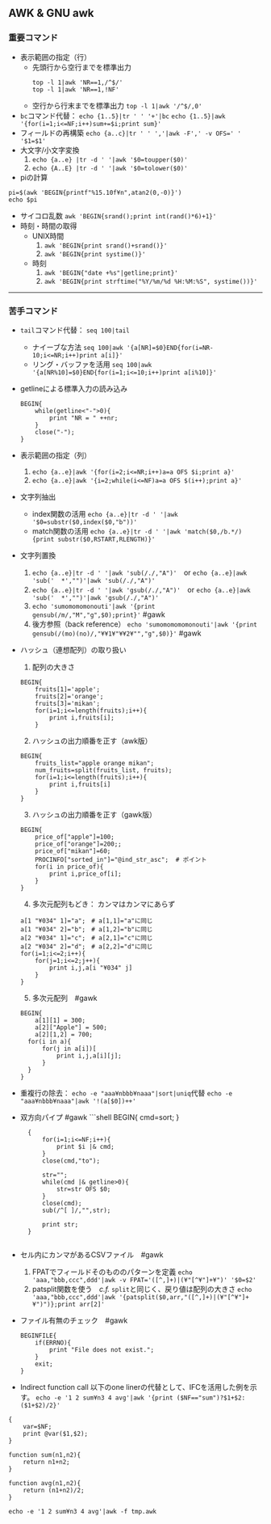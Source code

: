 ## AWK & GNU awk

### 重要コマンド
* 表示範囲の指定（行）
	* 先頭行から空行までを標準出力
		```shell
		top -l 1|awk 'NR==1,/^$/'
		top -l 1|awk 'NR==1,!NF'
		```
	* 空行から行末までを標準出力
		`top -l 1|awk '/^$/,0'`
* `bc`コマンド代替： `echo {1..5}|tr ' ' '+'|bc`
`echo {1..5}|awk '{for(i=1;i<=NF;i++)sum+=$i;print sum}'`
* フィールドの再構築
`echo {a..c}|tr ' ' ','|awk -F',' -v OFS=' ' '$1=$1'`
* 大文字/小文字変換
	1. `echo {a..e} |tr -d ' '|awk '$0=toupper($0)'`
	2. `echo {A..E} |tr -d ' '|awk '$0=tolower($0)'`
* piの計算
```shell
pi=$(awk 'BEGIN{printf"%15.10f¥n",atan2(0,-0)}')
echo $pi
```
* サイコロ乱数
`awk 'BEGIN{srand();print int(rand()*6)+1}'`
* 時刻・時間の取得
	* UNIX時間
		1. `awk 'BEGIN{print srand()+srand()}'`
		2. `awk 'BEGIN{print systime()}'`
	* 時刻
		1. `awk 'BEGIN{"date +%s"|getline;print}'`
		2. `awk 'BEGIN{print strftime("%Y/%m/%d %H:%M:%S", systime())}'`

---


### 苦手コマンド
* `tail`コマンド代替： `seq 100|tail`
	* ナイーブな方法
			`seq 100|awk '{a[NR]=$0}END{for(i=NR-10;i<=NR;i++)print a[i]}'`
	* リング・バッファを活用
			`seq 100|awk '{a[NR%10]=$0}END{for(i=1;i<=10;i++)print a[i%10]}'`
* getlineによる標準入力の読み込み
	```shell
	BEGIN{
	    while(getline<"-">0){
	        print "NR = " ++nr;
	    }
	    close("-");
	}
	```
* 表示範囲の指定（列）
	1. `echo {a..e}|awk '{for(i=2;i<=NR;i++)a=a OFS $i;print a}'`
	2. `echo {a..e}|awk '{i=2;while(i<=NF)a=a OFS $(i++);print a}'`
* 文字列抽出
	* index関数の活用
		`echo {a..e}|tr -d ' '|awk '$0=substr($0,index($0,"b"))'`
	* match関数の活用
		`echo {a..e}|tr -d ' '|awk 'match($0,/b.*/){print substr($0,RSTART,RLENGTH)}'`
* 文字列置換
	1. `echo {a..e}|tr -d ' '|awk 'sub(/./,"A")'`　or
		 `echo {a..e}|awk 'sub('  *',"")'|awk 'sub(/./,"A")'`
	2. `echo {a..e}|tr -d ' '|awk 'gsub(/./,"A")'`　or
		 `echo {a..e}|awk 'sub('  *',"")'|awk 'gsub(/./,"A")'`
	3. `echo 'sumomomomonouti'|awk '{print gensub(/m/,"M","g",$0);print}'` #gawk
	4. 後方参照（back reference）
		`echo 'sumomomomomonouti'|awk '{print gensub(/(mo)(no)/,"¥¥1¥"¥¥2¥"","g",$0)}'` #gawk
* ハッシュ（連想配列）の取り扱い
	1. 配列の大きさ
	```shell
	BEGIN{
	    fruits[1]='apple';
	    fruits[2]='orange';
	    fruits[3]='mikan';
	    for(i=1;i<=length(fruits);i++){
	        print i,fruits[i];
	    }
	```
	2. ハッシュの出力順番を正す（awk版）
	```shell
	BEGIN{
	    fruits_list="apple orange mikan";
	    num_fruits=split(fruits_list, fruits);
	    for(i=1;i<=length(fruits);i++){
	        print i,fruits[i]
	    }
	}
	```
	3. ハッシュの出力順番を正す（gawk版）
	```shell
	BEGIN{
	    price_of["apple"]=100;
	    price_of["orange"]=200;;
	    price_of["mikan"]=60;
	    PROCINFO["sorted_in"]="@ind_str_asc";  # ポイント
	    for(i in price_of){
	        print i,price_of[i];
	    }
	}
	```
	4. 多次元配列もどき： カンマはカンマにあらず
	```shell
	a[1 "¥034" 1]="a";　# a[1,1]="a"に同じ
	a[1 "¥034" 2]="b";　# a[1,2]="b"に同じ
	a[2 "¥034" 1]="c";　# a[2,1]="c"に同じ
	a[2 "¥034" 2]="d";　# a[2,2]="d"に同じ
	for(i=1;i<=2;i++){
	    for(j=1;i<=2;j++){
	        print i,j,a[i "¥034" j]
	    }
	}
	```
	5. 多次元配列　#gawk
	```shell
	BEGIN{
	    a[1][1] = 300;
	    a[2]["Apple"] = 500;
	    a[2][1,2] = 700;
      for(i in a){
          for(j in a[i])[
              print i,j,a[i][j];
          }
      }
	}
	```
* 重複行の除去： `echo -e "aaa¥nbbb¥naaa"|sort|uniq`代替
`echo -e "aaa¥nbbb¥naaa"|awk '!(a[$0])++'`
* 双方向パイプ  #gawk
		```shell
		BEGIN{
		    cmd=sort;
		}
		
		{
		    for(i=1;i<=NF;i++){
		        print $i |& cmd;
		    }
		    close(cmd,"to");
		    
		    str="";
		    while(cmd |& getline>0){
		        str=str OFS $0;
		    }
		    close(cmd);
		    sub(/^[ ]/,"",str);
		    
		    print str;
		}
	```
* セル内にカンマがあるCSVファイル　#gawk
	1. FPATでフィールドそのもののパターンを定義
	`echo 'aaa,"bbb,ccc",ddd'|awk -v FPAT='([^,]+)|(¥"[^¥"]+¥")' '$0=$2'`
	2. patsplit関数を使う　*c.f.* `split`と同じく、戻り値は配列の大きさ
	`echo 'aaa,"bbb,ccc",ddd'|awk '{patsplit($0,arr,"([^,]+)|(¥"[^¥"]+¥")")};print arr[2]'`
* ファイル有無のチェック　#gawk
	```shell
	BEGINFILE{
	    if(ERRNO){
	        print "File does not exist.";
	    }
	    exit;
	}
	```
* Indirect function call
以下のone linerの代替として、IFCを活用した例を示す。
`echo -e '1 2 sum¥n3 4 avg'|awk '{print ($NF=="sum")?$1+$2:($1+$2)/2}'`
```shell
{
    var=$NF;
    print @var($1,$2);
}

function sum(n1,n2){
    return n1+n2;
}

function avg(n1,n2){
    return (n1+n2)/2;
}
```
`echo -e '1 2 sum¥n3 4 avg'|awk -f tmp.awk`

